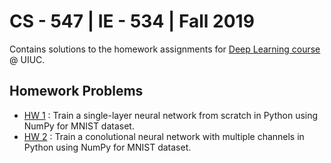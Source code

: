 # CS - 547 | IE - 534 | Fall 2019
Contains solutions to the homework assignments for <a href="https://courses.engr.illinois.edu/ie534/fa2019/">Deep Learning course</a> @ UIUC.
<br>
## Homework Problems
- <a href="https://github.com/guptakhil12/CS-547-IE-534-Deep-Learning-UIUC/tree/master/homework/HW1">HW 1</a> : Train a single-layer neural network from scratch in Python using NumPy for MNIST dataset.
- <a href="https://github.com/guptakhil12/CS-547-IE-534-Deep-Learning-UIUC/tree/master/homework/HW2">HW 2</a> : Train a conolutional neural network with multiple channels in Python using NumPy for MNIST dataset.
